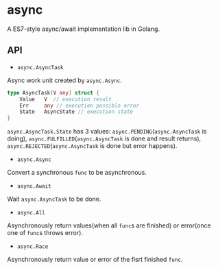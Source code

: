 # async

A ES7-style async/await implementation lib in Golang.

## API

- `async.AsyncTask`

Async work unit created by `async.Async`. 

```go
type AsyncTask[V any] struct {
	Value   V  // execution result
	Err     any // execution possible error
	State   AsyncState // execution state
}
```

`async.AsyncTask.State` has 3 values: `async.PENDING`(`async.AsyncTask` is doing), `async.FULFILLED`(`async.AsyncTask` is done and result returns), `async.REJECTED`(`async.AsyncTask` is done but error happens). 

- `async.Async`

Convert a synchronous `func` to be asynchronous.

- `async.Await`

Wait `async.AsyncTask` to be done.

- `async.All`

Asynchronously return values(when all `func`s are finished) or error(once one of `func`s throws error).

- `async.Race`

Asynchronously return value or error of the fisrt finished `func`.

